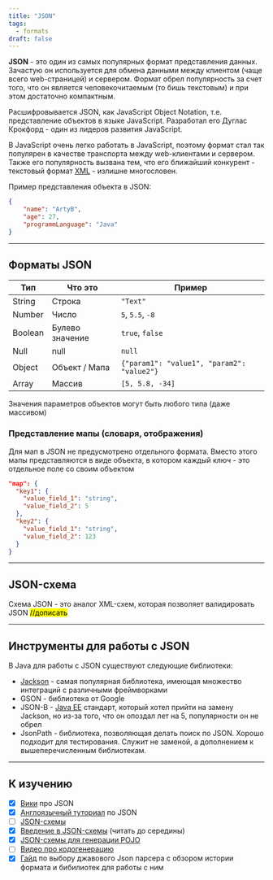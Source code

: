 ```yaml
---
title: "JSON"
tags:
  - formats
draft: false
---
```


**JSON** - это один из самых популярных формат представления данных.
Зачастую он используется для обмена данными между клиентом (чаще всего web-страницей) и сервером.
Формат обрел популярность за счет того, что он является человекочитаемым (то бишь текстовым) и при этом достаточно компактным.

Расшифровывается JSON, как JavaScript Object Notation, т.е. представление объектов в языке JavaScript. 
Разработал его Дуглас Крокфорд - один из лидеров развития JavaScript.

В JavaScript очень легко работать в JavaScript, поэтому формат стал так популярен в качестве транспорта между web-клиентами и сервером.
Также его популярность вызвана тем, что его ближайший конкурент - текстовый формат [XML](xml.md) - излишне многословен.

Пример представления объекта в JSON:
```json
{
	"name": "ArtyB",
	"age": 27,
	"programmLanguage": "Java"
}
```

---
## Форматы JSON

| **Тип** | **Что это**     | **Пример**                                 |
| ------- | --------------- | ------------------------------------------ |
| String  | Строка          | `"Text"`                                   |
| Number  | Число           | `5`, `5.5`, `-8`                           |
| Boolean | Булево значение | `true`, `false`                            |
| Null    | null            | `null`                                     |
| Object  | Объект / Мапа   | `{"param1": "value1", "param2": "value2"}` |
| Array   | Массив          | `[5, 5.8, -34]`                            |

Значения параметров объектов могут быть любого типа (даже массивом)

### Представление мапы (словаря, отображения)

Для мап в JSON не предусмотрено отдельного формата. Вместо этого мапы представляются в виде объекта, в котором каждый ключ - это отдельное поле со своим объектом

```json
"map": {
  "key1": {
    "value_field_1": "string",
    "value_field_2": 5
  },
  "key2": {
    "value_field_1": "string",
    "value_field_2": 123
  }
}
```

---
## JSON-схема

Схема JSON - это аналог XML-схем, которая позволяет валидировать JSON
<mark>//дописать</mark>


---
## Инструменты для работы с JSON
В Java для работы с JSON существуют следующие библиотеки:
- [Jackson](../external_lib/jackson.md) - самая популярная библиотека, имеющая множество интеграций с различными фреймворками
- GSON - библиотека от Google
- JSON-B - [Java EE](../java_ee/java_ee.md) стандарт, который хотел прийти на замену Jackson, но из-за того, что он опоздал лет на 5, популярности он не обрел
- JsonPath - библиотека, позволяющая делать поиск по JSON. Хорошо подходит для тестирования. Служит не заменой, а дополнением к вышеперечисленным библиотекам.


---
## К изучению

- [X] [Вики](https://ru.wikipedia.org/wiki/JSON) про JSON
- [X] [Англоязычный туториал](https://restfulapi.net/introduction-to-json/) по JSON
- [ ] [JSON-схемы](http://json-schema.org/)
- [X] [Введение в JSON-схемы](https://habr.com/ru/post/276305/) (читать до середины)
- [X] [JSON-схемы для генерации POJO](https://javarush.ru/groups/posts/1995-json-skhema-zachem-i-komu-ona-nuzhna)
- [ ] [Видео про кодогенерацию](https://www.youtube.com/watch?v=9mF0zFW7cDQ&index=8&list=PLsVTVVvrKX9t7a0_KpweUSfEt7XeRDzM-)
- [X] [Гайд](https://it-simulator.com/#/article/743) по выбору джавового Json парсера с обзором истории формата и бибилиотек для работы с ним